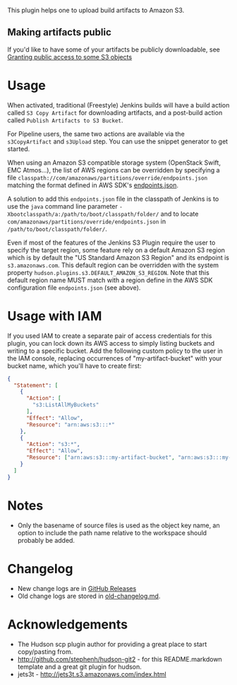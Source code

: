 
This plugin helps one to upload build artifacts to Amazon S3.

## Making artifacts public

If you'd like to have some of your artifacts be publicly downloadable,
see [Granting public access to some S3 objects](https://aws.amazon.com/premiumsupport/knowledge-center/read-access-objects-s3-bucket/)

Usage
=====

When activated, traditional (Freestyle) Jenkins builds will have a
build action called `S3 Copy Artifact` for downloading artifacts,
and a post-build action called `Publish Artifacts to S3 Bucket`.

For Pipeline users, the same two actions are available via the
`s3CopyArtifact` and `s3Upload` step. You can use the snippet generator to get started.

When using an Amazon S3 compatible storage system (OpenStack Swift, EMC Atmos...),
the list of AWS regions can be overridden by specifying a file 
`classpath://com/amazonaws/partitions/override/endpoints.json` matching the format 
defined in AWS SDK's [endpoints.json](https://github.com/aws/aws-sdk-java/blob/master/aws-java-sdk-core/src/main/resources/com/amazonaws/partitions/endpoints.json).

A solution to add this `endpoints.json` file in the classpath of Jenkins is to use the 
`java` command line parameter `-Xbootclasspath/a:/path/to/boot/classpath/folder/` and 
to locate `com/amazonaws/partitions/override/endpoints.json` in `/path/to/boot/classpath/folder/`.


Even if most of the features of the Jenkins S3 Plugin require the user to specify the target region,
some feature rely on a default Amazon S3 region which is by default the "US Standard Amazon S3 Region" 
and its endpoint is `s3.amazonaws.com`. This default region can be overridden with the system property 
`hudson.plugins.s3.DEFAULT_AMAZON_S3_REGION`. 
Note that this default region name MUST match with a region define in the AWS SDK configuration file `endpoints.json`
(see above).

Usage with IAM
=====

If you used IAM to create a separate pair of access credentials for this
plugin, you can lock down its AWS access to simply listing buckets and
writing to a specific bucket. Add the following custom policy to the
user in the IAM console, replacing occurrences of "my-artifact-bucket"
with your bucket name, which you'll have to create first:

``` json
{
  "Statement": [
    {
      "Action": [
        "s3:ListAllMyBuckets"
      ],
      "Effect": "Allow",
      "Resource": "arn:aws:s3:::*"
    },
    {
      "Action": "s3:*",
      "Effect": "Allow",
      "Resource": ["arn:aws:s3:::my-artifact-bucket", "arn:aws:s3:::my-artifact-bucket/*"]
    }
  ]
}
```

Notes
=====

* Only the basename of source files is used as the object key name,
an option to include the path name relative to the workspace
should probably be added.

Changelog
=========

* New change logs are in [GitHub Releases](https://github.com/jenkinsci/s3-plugin/releases)
* Old change logs are stored in [old-changelog.md](old-changelog.md).

Acknowledgements
================

* The Hudson scp plugin author for providing a great place to
start copy/pasting from.
* http://github.com/stephenh/hudson-git2 - for this README.markdown
template and a great git plugin for hudson.
* jets3t - http://jets3t.s3.amazonaws.com/index.html
